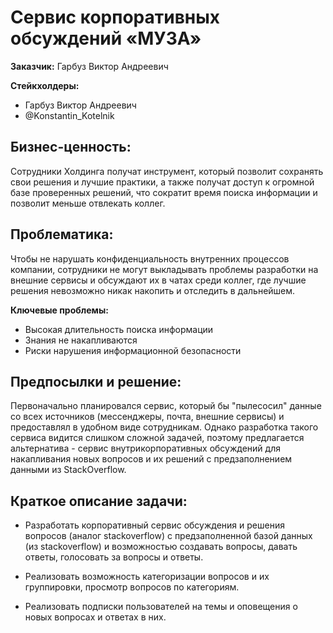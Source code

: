 # Сервис корпоративных обсуждений «МУЗА»

**Заказчик:** Гарбуз Виктор Андреевич

**Стейкхолдеры:**

- Гарбуз Виктор Андреевич
- @Konstantin_Kotelnik

## Бизнес-ценность:

Сотрудники Холдинга получат инструмент, который позволит сохранять свои решения и лучшие практики, а также получат доступ к огромной базе проверенных решений, что сократит время поиска информации и позволит меньше отвлекать коллег.

## Проблематика:

Чтобы не нарушать конфиденциальность внутренних процессов компании, сотрудники не могут выкладывать проблемы разработки на внешние сервисы и обсуждают их в чатах среди коллег, где лучшие решения невозможно никак накопить и отследить в дальнейшем.

**Ключевые проблемы:**

- Высокая длительность поиска информации
- Знания не накапливаются
- Риски нарушения информационной безопасности

## Предпосылки и решение:

Первоначально планировался сервис, который бы "пылесосил" данные со всех источников (мессенджеры, почта, внешние сервисы) и предоставлял в удобном виде сотрудникам. Однако разработка такого сервиса видится слишком сложной задачей, поэтому предлагается альтернатива - сервис внутрикорпоративных обсуждений для накапливания новых вопросов и их решений с предзаполнением данными из StackOverflow.

## Краткое описание задачи:

- Разработать корпоративный сервис обсуждения и решения вопросов (аналог stackoverflow) с предзаполненной базой данных (из stackoverflow) и возможностью создавать вопросы, давать ответы, голосовать за вопросы и ответы.

- Реализовать возможность категоризации вопросов и их группировки, просмотр вопросов по категориям.

- Реализовать подписки пользователей на темы и оповещения о новых вопросах и ответах в них.
